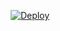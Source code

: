 <p align="center">
    <a href="https://heroku.com/deploy?template=https://github.com/Abbasxan/anonchatbot">
        <img src="https://www.herokucdn.com/deploy/button.svg" alt="Deploy">
    </a>
</p>